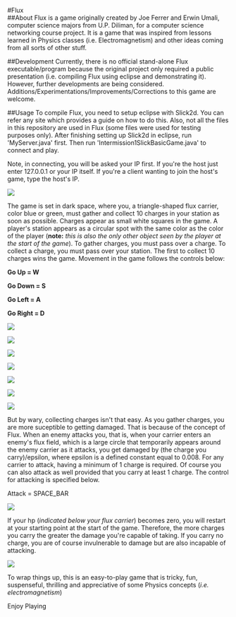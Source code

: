 #Flux 
<br/>
##About
Flux is a game originally created by Joe Ferrer and Erwin Umali, computer science majors from U.P. Diliman, for a computer science networking course project. It is a game that was inspired from lessons learned in Physics classes (i.e. Electromagnetism) and other ideas coming from all sorts of other stuff.

##Development
Currently, there is no official stand-alone Flux executable/program because the original project only required a public presentation (i.e. compiling Flux using eclipse and demonstrating it). However, further developments are being considered. Additions/Experimentations/Improvements/Corrections to this game are welcome.

##Usage
To compile Flux, you need to setup eclipse with Slick2d. You can refer any site which provides a guide on how to do this. Also, not all the files in this repository are used in Flux (some files were used for testing purposes only). After finishing setting up Slick2d in eclipse, run 'MyServer.java' first. Then run 'Intermission1SlickBasicGame.java' to connect and play. 

Note, in connecting, you will be asked your IP first. If you're the host just enter 127.0.0.1 or your IP itself. If you're a client wanting to join the host's game, type the host's IP.

![](https://raw.githubusercontent.com/joeferrer/Flux/master/screenshots/Screenshot_1.png)

The game is set in dark space, where you, a triangle-shaped flux carrier, color blue or green, must gather and collect 10 charges in your station as soon as possible. Charges appear as small white squares in the game. A player's station appears as a circular spot with the same color as the color of the player (__note:__ _this is also the only other object seen by the player at the start of the game_). To gather charges, you must pass over a charge. To collect a charge, you must pass over your station. The first to collect 10 charges wins the game. Movement in the game follows the controls below:
>
__Go Up = W__
> 
__Go Down = S__
> 
__Go Left = A__ 
> 
__Go Right = D__


![](https://raw.githubusercontent.com/joeferrer/Flux/master/screenshots/Screenshot_2.png)

![](https://raw.githubusercontent.com/joeferrer/Flux/master/screenshots/Screenshot_3.png)

![](https://raw.githubusercontent.com/joeferrer/Flux/master/screenshots/Screenshot_5.png)

![](https://raw.githubusercontent.com/joeferrer/Flux/master/screenshots/Screenshot_6.png)

![](https://raw.githubusercontent.com/joeferrer/Flux/master/screenshots/Screenshot_7.png)

![](https://raw.githubusercontent.com/joeferrer/Flux/master/screenshots/Screenshot_12.png)

![](https://raw.githubusercontent.com/joeferrer/Flux/master/screenshots/Screenshot_13.png)

But by wary, collecting charges isn't that easy. As you gather charges, you are more suceptible to getting damaged. That is because of the concept of Flux. When an enemy attacks you, that is, when your carrier enters an enemy's flux field, which is a large circle that temporarily appears around the enemy carrier as it attacks, you get damaged by (the charge you carry)/epsilon, where epsilon is a defined constant equal to 0.008. For any carrier to attack, having a minimum of 1 charge is required. Of course you can also attack as well provided that you carry at least 1 charge. The control for attacking is specified below.

>
Attack = SPACE_BAR

![](https://raw.githubusercontent.com/joeferrer/Flux/master/screenshots/Screenshot_10.png)


If your hp (_indicated below your flux carrier_) becomes zero, you will restart at your starting point at the start of the game. Therefore, the more charges you carry the greater the damage you're capable of taking. If you carry no charge, you are of course invulnerable to damage but are also incapable of attacking. 

![](https://raw.githubusercontent.com/joeferrer/Flux/master/screenshots/Screenshot_9.png)

To wrap things up, this is an easy-to-play game that is tricky, fun, suspenseful, thrilling and appreciative of some Physics concepts (_i.e. electromagnetism_)

Enjoy Playing